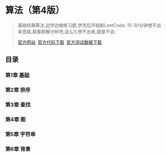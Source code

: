 # 算法（第4版）

> 基础经典算法,边学边做练习题,学完后开始刷LeetCode;
> 15-30分钟想不出来思路,就看题解分析吧,这么久想不出来,就是不会;
>
> [官方网站](http://algs4.cs.princeton.edu/home/) [官方代码下载](http://algs4.cs.princeton.edu/code/algs4.jar) [官方测试数据下载](http://algs4.cs.princeton.edu/code/algs4-data.zip)

## 目录

### 第1章 [基础](https://github.com/HideInCode/Algorithms/tree/master/src/Context)

### 第2章 排序

### 第3章 查找

### 第4章 图

### 第5章 字符串

### 第6章 背景
